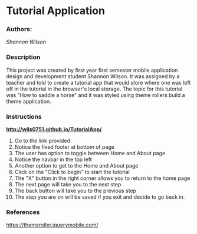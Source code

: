 # Tutorial Application

### Authors:
*Shannon Wilson*
### Description 
This project was created by first year first semester mobile application design and development student Shannon Wilson. It was assigned by a teacher and told to create a tutorial app that would store where one was left off in the tutorial in the browser's local storage. The topic for this tutorial was "How to saddle a horse" and it was styled using theme rollers build a theme application. 

### Instructions
__http://wils0751.github.io/TutorialApp/__
1. Go to the link provided
2. Notice the fixed footer at bottom of page
3. The user has option to toggle between Home and About page
4. Notice the navbar in the top left
5. Another option to get to the Home and About page
6. Click on the "Click to begin" to start the tutorial
7. The "X" button in the right corner allows you to return to the home page
8. The next page will take you to the next step
9. The back button will take you to the previous step
10. The step you are on will be saved if you exit and decide to go back in.


### References
https://themeroller.jquerymobile.com/

